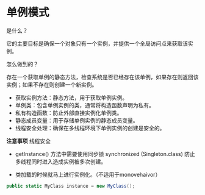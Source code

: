 # 单例模式

是什么？

它的主要目标是确保一个对象只有一个实例，并提供一个全局访问点来获取该实例。

怎么做到的？

存在一个获取单例的静态方法，检查系统是否已经存在该单例，如果存在则返回该实例；如果不存在则创建一个新实例。



- 获取实例方法：静态方法，用于获取单例实例。
- 单例类：包含单例实例的类，通常将构造函数声明为私有。
- 私有构造函数：防止外部直接实例化单例类。
- 静态成员变量：用于存储单例实例的静态成员变量。
- 线程安全处理：确保在多线程环境下单例实例的创建是安全的。



**注意事项**
线程安全

- getInstance() 方法中需要使用同步锁 synchronized (Singleton.class) 防止多线程同时进入造成实例被多次创建。

- 类加载的时候就马上进行实例化。（不适用于monovehaivor）

```c#
public static MyClass instance = new MyClass();
```







